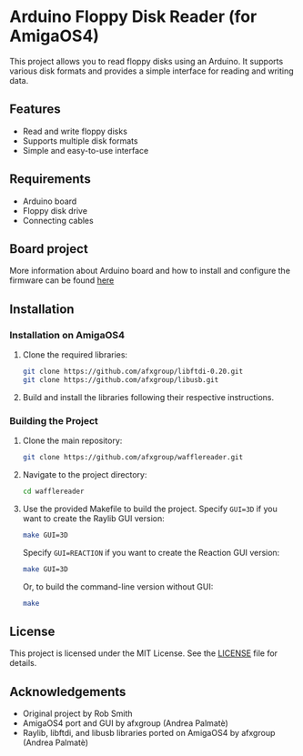 # Arduino Floppy Disk Reader (for AmigaOS4)

This project allows you to read floppy disks using an Arduino. It supports various disk formats and provides a simple interface for reading and writing data.

## Features

- Read and write floppy disks
- Supports multiple disk formats
- Simple and easy-to-use interface

## Requirements

- Arduino board
- Floppy disk drive
- Connecting cables

## Board project

More information about Arduino board and how to install and configure the firmware can be found [here](https://github.com/RobSmithDev/ArduinoFloppyDiskReader)

## Installation

### Installation on AmigaOS4

1. Clone the required libraries:
    ```sh
    git clone https://github.com/afxgroup/libftdi-0.20.git
    git clone https://github.com/afxgroup/libusb.git
    ```
2. Build and install the libraries following their respective instructions.

### Building the Project

1. Clone the main repository:
    ```sh
    git clone https://github.com/afxgroup/wafflereader.git
    ```
2. Navigate to the project directory:
    ```sh
    cd wafflereader
    ```
3. Use the provided Makefile to build the project. Specify `GUI=3D` if you want to create the Raylib GUI version:
    ```sh
    make GUI=3D
    ```  
    
    Specify `GUI=REACTION` if you want to create the Reaction GUI version:
    ```sh
    make GUI=3D
    ```  

    Or, to build the command-line version without GUI:
    ```sh
    make
    ```

## License

This project is licensed under the MIT License. See the [LICENSE](LICENSE) file for details.

## Acknowledgements

- Original project by Rob Smith
- AmigaOS4 port and GUI by afxgroup (Andrea Palmatè)
- Raylib, libftdi, and libusb libraries ported on AmigaOS4 by afxgroup (Andrea Palmatè)
